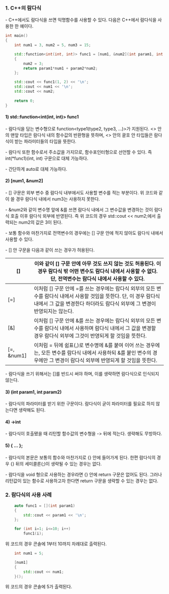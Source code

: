 ### 1. C++의 람다식

\- C++에서도 람다식을 쓰면 익명함수를 사용할 수 있다. 다음은 C++에서 람다식을 사용한 한 예이다.

```cpp
int main()
{
    int num1 = 3, num2 = 5, num3 = 15;

    std::function<int(int, int)> func1 = [num1, &num2](int param1, int param2) ->int
    {
        num2 = 3;
        return param1*num1 + param2*num2;
    };

    std::cout << func1(1, 2) << '\n';
    std::cout << num1 << '\n';
    std::cout << num2;
 
    return 0;
}
```

#### 1) std::function\<int(int, int)> func1

\- 람다식을 담는 변수형으로 function\<type1(type2, type3, ...)>가 지원된다. \<> 안의 맨앞 타입은 람다식 내의 함수값의 반환형을 뜻하며, \<> 안의 괄호 안 타입들은 람다식이 받는 파라미터들의 타입을 뜻한다.

\- 람다식 또한 함수로서 주소값을 가지므로, 함수포인터형으로 선언할 수 있다. 즉 int(*func1)(int, int) 구문으로 대체 가능하다.

\- 간단하게 auto로 대체 가능하다.

#### 2) [num1, &num2]

\- [] 구문은 외부 변수 중 람다식 내부에서도 사용할 변수를 적는 부분이다. 위 코드와 같이 쓸 경우 람다식 내에서 num3는 사용하지 못한다.

\- &num2와 같이 변수명 앞에 &를 쓰면 람다식 내에서 그 변수값을 변경하는 것이 람다식 호출 이후 람다식 외부에 반영된다. 즉 위 코드의 경우 std::cout << num2;에서 출력되는 num2의 값은 3이 된다.

\- 보통 함수와 마찬가지로 전역변수의 경우에는 [] 구문 안에 적지 않아도 람다식 내에서 사용할 수 있다. 

\- [] 안 구문을 다음과 같이 쓰는 경우가 허용된다.


|[]| 이와 같이 [] 구문 안에 아무 것도 쓰지 않는 것도 허용된다. 이 경우 람다식 밖 어떤 변수도 람다식 내에서 사용할 수 없다. 단, 전역변수는 람다식 내에서 사용할 수 있다.|
|---|---|
|[=]| 이처럼 [] 구문 안에 =를 쓰는 경우에는 람다식 외부의 모든 변수를 람다식 내에서 사용할 것임을 뜻한다. 단, 이 경우 람다식 내에서 그 값을 변경한다 하더라도 람다식 외부에 그 변경이 반영되지는 않는다.|
|[&]| 이처럼 [] 구문 안에 &를 쓰는 경우에는 람다식 외부의 모든 변수를 람다식 내에서 사용하며 람다식 내에서 그 값을 변경할 경우 람다식 외부에 그것이 반영되게 할 것임을 뜻한다.|
|[=, &num1]| 이처럼 = 뒤에 쉼표(,)로 변수명에 &를 붙여 이어 쓰는 경우에는, 모든 변수를 람다식 내에서 사용하되 &를 붙인 변수의 경우에만 그 변경이 람다식 외부에 반영되게 할 것임을 뜻한다.|

\- 람다식을 쓰기 위해서는 []를 반드시 써야 하며, 이를 생략하면 람다식으로 인식되지 않는다.

#### 3) (int param1, int param2)

\- 람다식의 파라미터를 받기 위한 구문이다. 람다식이 굳이 파라미터를 필요로 하지 않는다면 생략해도 된다.


#### 4) ->int

\- 람다식이 호출됐을 때 리턴할 함수값의 변수형을 -> 뒤에 적는다. 생략해도 무방하다.

#### 5) { ... };

\- 람다식의 본문은 보통의 함수와 마찬가지로 {} 안에 들어가게 된다. 한편 람다식의 경우 {} 뒤의 세미콜론(;)이 생략될 수 있는 경우는 없다.

\- 람다식을 void 형으로 사용하는 경우라면 {} 안에 return 구문은 없어도 된다. 그러나 리턴값이 있는 함수로 사용하고자 한다면 return 구문을 생략할 수 있는 경우는 없다.



### 2. 람다식의 사용 사례

```cpp
    auto func1 = [](int param1)
    {
        std::cout << param1 << '\n'; 
    };

    for (int i=1; i<=10; i++)
        func1(i);
```
위 코드의 경우 콘솔에 1부터 10까지 차례대로 출력된다.


```cpp
    int num1 = 5;

    [num1]
    {
        std::cout << num1;
    }();
```
위 코드의 경우 콘솔에 5가 출력된다.